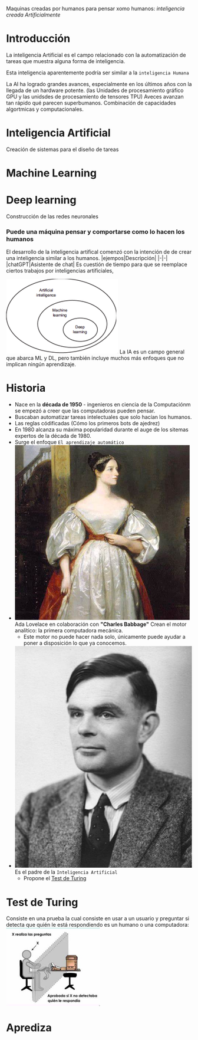 Maquinas creadas por humanos para pensar xomo humanos: *inteligencia creada Artificialmente*

# Introducción 
La inteligencia Artificial es el campo relacionado con la automatización de tareas que muestra alguna forma de inteligencia. 

Esta inteligencia aparentemente podría ser similar a la `inteligencia Humana`

La AI ha logrado grandes avances, especialmente en los últimos años con la llegada de un hardware potente. (las Unidades de procesamiento gráfico GPU y las unidsdes de procesamiento de tensores TPU) 
Aveces avanzan tan rápido qué parecen superbumanos. 
Combinación de capacidades algortmicas y computacionales. 
# Inteligencia Artificial 
Creación de sistemas para el diseño de tareas
# Machine Learning

# Deep learning 
Construcción de las redes neuronales
### Puede una máquina pensar y comportarse como lo hacen los humanos
El desarrollo de la inteligencia artifical comenzó con la intención de de crear una inteligencia similar a los humanos.
|ejempos|Descripción|
|-|-|
|chatGPT|Asistente de chat|
Es cuestión de tiempo para que se reemplace ciertos trabajos por inteligencias artificiales, 

![image](./Images/Pasted%20image%2020230516101852.png)
La IA es un campo general que abarca ML y DL, pero también incluye muchos más enfoques que no implican ningún aprendizaje.
# Historia
- Nace en la **década de 1950** - ingenieros en ciencia de la Computaciónm se empezó a creer que las computadoras pueden pensar.
- Buscaban automatizar tareas intelectuales que solo hacían los humanos.
- Las reglas códificadas (Cómo los primeros bots de ajedrez)
- En 1980 alcanza su máxima popularidad durante el auge de los sitemas expertos de la década de 1980.
- Surge el enfoque `El aprendizaje automático` 
- ![Ada Lovelace](./Images/Pasted%20image%2020230516103132.png) Ada Lovelace en colaboración con **"Charles Babbage"** Crean el motor analítico: la primera computadora mecánica.
	- Este motor no puede hacer nada solo, únicamente puede ayudar a poner a disposición lo que ya conocemos.
- ![Alan Turin](./Images/Pasted%20image%2020230516103439.png) Es el padre de la `Inteligencia Artificial`
	- Propone el [Test de Turing](Capítulo%201_%20Fundamentos%20de%20AI#Test%20de%20Turing)
# Test de Turing
Consiste en una prueba la cual consiste en usar a un usuario y preguntar si detecta que quién le está respondiendo es un humano o una computadora:
![Test de Turing](./Images/Pasted%20image%2020230516104253.png)
# Aprediza